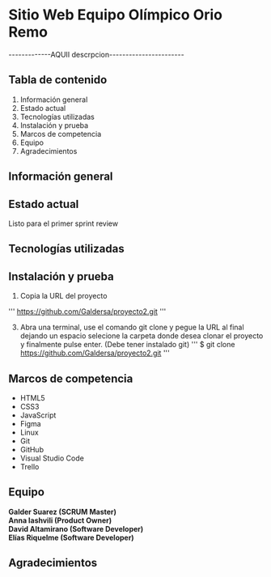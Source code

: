 # Sitio Web Equipo Olímpico Orio Remo

-------------AQUII descrpcion-----------------------

## Tabla de contenido

1. Información general
2. Estado actual
3. Tecnologías utilizadas
4. Instalación y prueba
5. Marcos de competencia
6. Equipo
7. Agradecimientos

## Información general

## Estado actual

Listo para el primer sprint review

## Tecnologías utilizadas

## Instalación y prueba

1. Copia la URL del proyecto
   
'''
https://github.com/Galdersa/proyecto2.git
'''

3. Abra una terminal, use el comando git clone y pegue la URL al final dejando un espacio selecione la carpeta donde desea clonar el proyecto y finalmente pulse enter.
   (Debe tener instalado git)
'''
$ git clone https://github.com/Galdersa/proyecto2.git
'''
## Marcos de competencia

* HTML5
* CSS3
* JavaScript
* Figma
* Linux
* Git
* GitHub
* Visual Studio Code
* Trello

## Equipo

**Galder Suarez (SCRUM Master)**  
**Anna Iashvili (Product Owner)**  
**David Altamirano (Software Developer)**  
**Elías Riquelme (Software Developer)**  

## Agradecimientos
